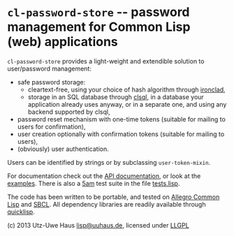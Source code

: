 `cl-password-store` -- password management for Common Lisp (web) applications
=============================================================================

`cl-password-store` provides a light-weight and extendible solution to
user/password management:

* safe password storage:
    + cleartext-free, using your choice of hash algorithm through
      [ironclad](http://method-combination.net/lisp/ironclad/),
    + storage in an SQL database through
      [clsql](http://clsql.b9.com/), in a database your application
      already uses anyway, or in a separate one, and using any backend
      supported by clsql,
* password reset mechanism with one-time tokens (suitable for mailing
  to users for confirmation),
* user creation optionally with confirmation tokens (suitable for
  mailing to users),
* (obviously) user authentication.

Users can be identified by strings or by subclassing
`user-token-mixin`.

For documentation check out the
[API documentation](http://u-u-h.github.io/cl-password-store/cl-password-store-package/index.html), or look at the
[examples](examples.lisp). There is also a
[5am](http://common-lisp.net/project/fiveam/) test suite in the file [tests.lisp](tests.lisp).

The code has been written to be portable, and tested on
[Allegro Common Lisp](http://www.franz.com/products/allegro-common-lisp/)
and [SBCL](http://www.sbcl.org/). All dependency libraries are readily
available through [quicklisp](http://www.quicklisp.org/).

(c) 2013 Utz-Uwe Haus <lisp@uuhaus.de>, licensed under [LLGPL](LICENSE.LGPL)
